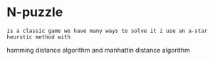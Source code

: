 # N-puzzle
    is a classic game we have many ways to solve it i use an a-star heurstic method with
hamming distance algorithm and manhattin distance algorithm
